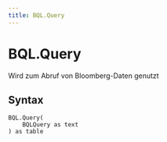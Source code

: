 ```yaml
---
title: BQL.Query
---
```


# BQL.Query


Wird zum Abruf von Bloomberg-Daten genutzt


## Syntax

```powerquery
BQL.Query(
    BQLQuery as text
) as table
```



